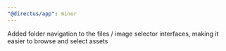 ```yaml
---
"@directus/app": minor
---
```


Added folder navigation to the files / image selector interfaces, making it easier to browse and select assets

